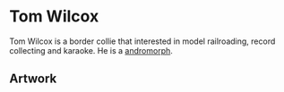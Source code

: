 # Tom Wilcox

Tom Wilcox is a border collie that interested in model railroading, record collecting and karaoke. He is a [andromorph](../universe/andromorph.md).

## Artwork